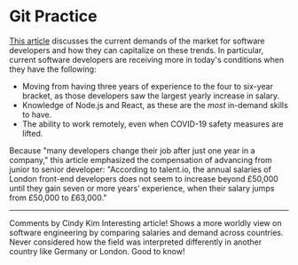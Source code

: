 # Git Practice

[This article](https://www.computerweekly.com/news/252496463/How-software-developers-can-make-more-dough) discusses the current demands of the market for software developers and how they can capitalize on these trends. In particular, current software developers are receiving more in today's conditions when they have the following:

- Moving from having three years of experience to the four to six-year bracket, as those developers saw the largest yearly increase in salary.
- Knowledge of Node.js and React, as these are the _most_ in-demand skills to have.
- The ability to work remotely, even when COVID-19 safety measures are lifted.

Because "many developers change their job after just one year in a company," this article emphasized the compensation of advancing from junior to senior developer: "According to talent.io, the annual salaries of London front-end developers does not seem to increase beyond £50,000 until they gain seven or more years’ experience, when their salary jumps from £50,000 to £63,000."

---
Comments by Cindy Kim
Interesting article! Shows a more worldly view on software engineering by comparing salaries and demand across countries. Never considered how the field was interpreted differently in another country like Germany or London. Good to know!
